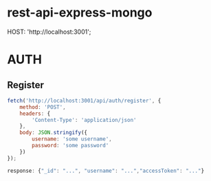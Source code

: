 # rest-api-express-mongo

HOST: 'http://localhost:3001';

# AUTH

## Register

```javascript
fetch('http://localhost:3001/api/auth/register', {
    method: 'POST',
    headers: {
        'Content-Type': 'application/json'
    },
    body: JSON.stringify({
        username: 'some username',
        password: 'some password'
    })
});

response: {"_id": "...", "username": "...","accessToken": "..."}
```
